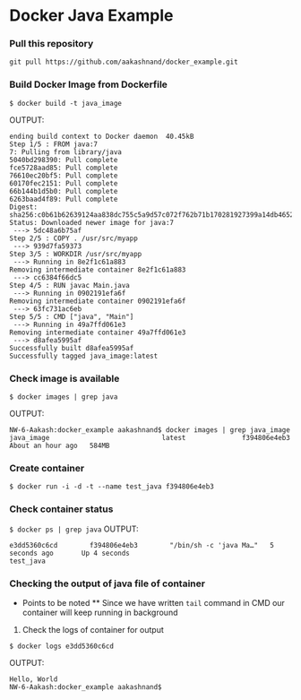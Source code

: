 # Docker Java Example

### Pull this repository
`git pull https://github.com/aakashnand/docker_example.git`
### Build Docker Image from Dockerfile
`$ docker build -t java_image `

OUTPUT:
```
ending build context to Docker daemon  40.45kB
Step 1/5 : FROM java:7
7: Pulling from library/java
5040bd298390: Pull complete 
fce5728aad85: Pull complete 
76610ec20bf5: Pull complete 
60170fec2151: Pull complete 
66b144b1d5b0: Pull complete 
6263baad4f89: Pull complete 
Digest: sha256:c0b61b62639124aa838dc755c5a9d57c072f762b71b170281927399a14db4652
Status: Downloaded newer image for java:7
 ---> 5dc48a6b75af
Step 2/5 : COPY . /usr/src/myapp
 ---> 939d7fa59373
Step 3/5 : WORKDIR /usr/src/myapp
 ---> Running in 8e2f1c61a883
Removing intermediate container 8e2f1c61a883
 ---> cc6384f66dc5
Step 4/5 : RUN javac Main.java
 ---> Running in 0902191efa6f
Removing intermediate container 0902191efa6f
 ---> 63fc731ac6eb
Step 5/5 : CMD ["java", "Main"]
 ---> Running in 49a7ffd061e3
Removing intermediate container 49a7ffd061e3
 ---> d8afea5995af
Successfully built d8afea5995af
Successfully tagged java_image:latest
```

### Check image is available
`$ docker images | grep java`

OUTPUT:
```
NW-6-Aakash:docker_example aakashnand$ docker images | grep java_image
java_image                            latest              f394806e4eb3        About an hour ago   584MB
```

### Create container 
`$ docker run -i -d -t --name test_java f394806e4eb3`

### Check container status
`$ docker ps | grep java`
OUTPUT:
```
e3dd5360c6cd        f394806e4eb3        "/bin/sh -c 'java Ma…"   5 seconds ago       Up 4 seconds                                 test_java
```

### Checking the output of java file of container
* Points to be noted
** Since we have written `tail` command in CMD our container will keep running in background 
1. Check the logs of container for output

`$ docker logs e3dd5360c6cd`

OUTPUT:
```
Hello, World
NW-6-Aakash:docker_example aakashnand$ 
```



